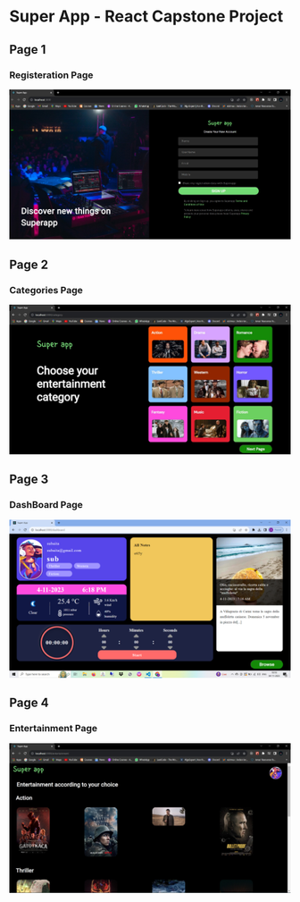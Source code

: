 # Super App - React Capstone Project

## Page 1

### Registeration Page

![](./src/assets/RegistrationPage.jpg)

## Page 2

### Categories Page

![](./src/assets/CategoryPage.jpg)

## Page 3

### DashBoard Page

![](./src/assets/DashBoardPage.jpg)

## Page 4

### Entertainment Page

![](./src/assets/EntertainmentPage.jpg)
